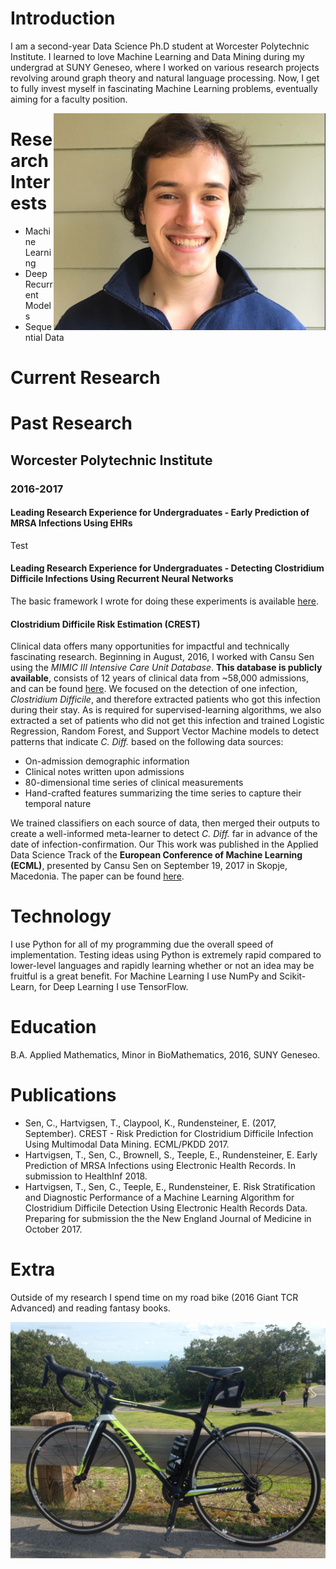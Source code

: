 # Introduction

I am a second-year Data Science Ph.D student at Worcester Polytechnic Institute. I learned to love Machine Learning and Data Mining during my undergrad at SUNY Geneseo, where I worked on various research projects revolving around graph theory and natural language processing. Now, I get to fully invest myself in fascinating Machine Learning problems, eventually aiming for a faculty position. 

<img style="float: right;" src="/profile.png">

# Research Interests

- Machine Learning
- Deep Recurrent Models
- Sequential Data

# Current Research

# Past Research
## Worcester Polytechnic Institute
### 2016-2017

#### Leading Research Experience for Undergraduates - Early Prediction of MRSA Infections Using EHRs

Test

#### Leading Research Experience for Undergraduates - Detecting Clostridium Difficile Infections Using Recurrent Neural Networks

The basic framework I wrote for doing these experiments is available [here](https://github.com/Thartvigsen/Keras-LSTM-Experimental-Framework).

#### Clostridium Difficile Risk Estimation (CREST)
Clinical data offers many opportunities for impactful and technically fascinating research. Beginning in August, 2016, I worked with Cansu Sen using the *MIMIC III Intensive Care Unit Database*. **This database is publicly available**, consists of 12 years of clinical data from ~58,000 admissions, and can be found [here](https://mimic.physionet.org/). We focused on the detection of one infection, *Clostridium Difficile*, and therefore extracted patients who got this infection during their stay. As is required for supervised-learning algorithms, we also extracted a set of patients who did not get this infection and trained Logistic Regression, Random Forest, and Support Vector Machine models to detect patterns that indicate *C. Diff.* based on the following data sources:

- On-admission demographic information
- Clinical notes written upon admissions
- 80-dimensional time series of clinical measurements
- Hand-crafted features summarizing the time series to capture their temporal nature

We trained classifiers on each source of data, then merged their outputs to create a well-informed meta-learner to detect *C. Diff.* far in advance of the date of infection-confirmation. Our 
This work was published in the Applied Data Science Track of the **European Conference of Machine Learning (ECML)**, presented by Cansu Sen on September 19, 2017 in Skopje, Macedonia. The paper can be found [here](http://ecmlpkdd2017.ijs.si/papers/paperID487.pdf).

# Technology

I use Python for all of my programming due the overall speed of implementation. Testing ideas using Python is extremely rapid compared to lower-level languages and rapidly learning whether or not an idea may be fruitful is a great benefit. For Machine Learning I use NumPy and Scikit-Learn, for Deep Learning I use TensorFlow.

# Education

B.A. Applied Mathematics, Minor in BioMathematics, 2016, SUNY Geneseo.

# Publications

- Sen, C., Hartvigsen, T., Claypool, K., Rundensteiner, E. (2017, September). CREST - Risk Prediction for Clostridium Difficile Infection Using Multimodal Data Mining. ECML/PKDD 2017.
- Hartvigsen, T., Sen, C., Brownell, S., Teeple, E., Rundensteiner, E. Early Prediction of MRSA Infections using Electronic Health Records. In submission to HealthInf 2018.
- Hartvigsen, T., Sen, C., Teeple, E., Rundensteiner, E. Risk Stratification and Diagnostic Performance of a Machine Learning Algorithm for Clostridium Difficile Detection Using Electronic Health Records Data. Preparing for submission the the New England Journal of Medicine in October 2017.

# Extra
Outside of my research I spend time on my road bike (2016 Giant TCR Advanced) and reading fantasy books.

![Image of My Bike](/bike.jpg)
